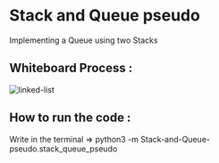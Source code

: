 # Stack and Queue pseudo

Implementing a Queue using two Stacks

## Whiteboard Process :

![linked-list](./image.png)

## How to run the code :

Write in the terminal => python3 -m Stack-and-Queue-pseudo.stack_queue_pseudo